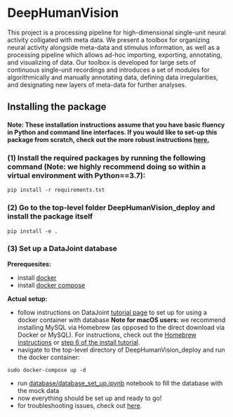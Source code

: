 # DeepHumanVision

This project is a processing pipeline for high-dimensional single-unit neural activity colligated with meta data. 
We present a toolbox for organizing neural activity alongside meta-data and stimulus information, as well as a processing pipeline which allows ad-hoc importing, exporting, annotating, and visualizing of data. Our toolbox is developed for large sets of continuous single-unit recordings and introduces a set of modules for algorithmically and manually annotating data, defining data irregularities, and designating new layers of meta-data for further analyses.

## Installing the package

#### Note: These installation instructions assume that you have basic fluency in Python and command line interfaces. If you would like to set-up this package from scratch, check out the more robust instructions [here.](https://github.com/mackelab/DeepHumanVision_deploy/wiki/Installation)

### (1) Install the required packages by running the following command (Note: we highly recommend doing so within a virtual environment with Python==3.7):
```
pip install -r requirements.txt
```

### (2) Go to the top-level folder DeepHumanVision_deploy and install the package itself
```
pip install -e .
```

### (3) Set up a DataJoint database

**Prerequesites:**
- install [docker](https://www.docker.com/)
- install [docker compose](https://docs.docker.com/compose/install/)

**Actual setup:**
- follow instructions on DataJoint [tutorial page](https://tutorials.datajoint.io/setting-up/local-database.html) to set up for using a docker container with database **Note for macOS users:** we recommend installing MySQL via Homebrew (as opposed to the direct download via Docker or MySQL). For instructions, check out the [Homebrew instructions](https://gist.github.com/operatino/392614486ce4421063b9dece4dfe6c21) or [step 6 of the install tutorial](https://github.com/mackelab/DeepHumanVision_deploy/wiki/Installation#mac).
- navigate to the top-level directory of DeepHumanVision_deploy and run the docker container:
```
sudo docker-compose up -d
```
- run [database/database_set_up.ipynb](https://github.com/mackelab/DeepHumanVision_deploy/blob/master/database/database_set_up.ipynb) notebook to fill the database with the mock data
- now everything should be set up and ready to go! 
- for troubleshooting issues, check out [here](https://github.com/datajoint/mysql-docker).
